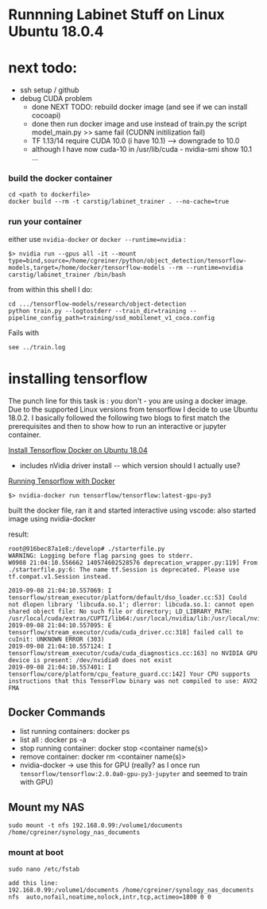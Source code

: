 # Runnning Labinet Stuff on Linux Ubuntu 18.0.4


# next todo:

- ssh setup / github
- debug CUDA problem
  - done NEXT TODO: rebuild docker image (and see if we can install cocoapi)
  - done then run docker image and use instead of train.py the script model_main.py >> same fail (CUDNN initilization fail)
  - TF 1.13/14 require CUDA 10.0 (i have 10.1) --> downgrade to 10.0
  - although I have now cuda-10 in /usr/lib/cuda - nvidia-smi show 10.1 ... 
  

### build the docker container
```
cd <path to dockerfile>
docker build --rm -t carstig/labinet_trainer . --no-cache=true
```
### run your container
either use `nvidia-docker` or `docker --runtime=nvidia` :

```
$> nvidia run --gpus all -it --mount type=bind,source=/home/cgreiner/python/object_detection/tensorflow-models,target=/home/docker/tensorflow-models --rm --runtime=nvidia carstig/labinet_trainer /bin/bash
``` 

from within this shell I do:
```
cd .../tensorflow-models/research/object-detection
python train.py --logtostderr --train_dir=training --pipeline_config_path=training/ssd_mobilenet_v1_coco.config
```

Fails with 
```
see ../train.log
```



# installing tensorflow

The punch line for this task is : you don't - you are using a docker image. Due to the supported Linux versions from tensorflow I decide to 
use Ubuntu 18.0.2. I basically followed the following two blogs to first match the prerequisites and then to show how to run an interactive or jupyter container.

[Install Tensorflow Docker on Ubuntu 18.04](https://medium.com/@madmenhitbooker/install-tensorflow-docker-on-ubuntu-18-04-with-gpu-support-ed58046a2a56)

- includes nVidia driver install -- which version should I actually use?



[Running Tensorflow with Docker](https://winsmarts.com/easiest-way-to-setup-a-tensorflow-python3-environment-with-docker-5fc3ec0f6df1)

`$> nvidia-docker run tensorflow/tensorflow:latest-gpu-py3` 

built the docker file, ran it and started interactive using vscode:
also started image using nvidia-docker


result:

```
root@916bec87a1e8:/develop# ./starterfile.py 
WARNING: Logging before flag parsing goes to stderr.
W0908 21:04:10.556662 140574602528576 deprecation_wrapper.py:119] From ./starterfile.py:6: The name tf.Session is deprecated. Please use tf.compat.v1.Session instead.

2019-09-08 21:04:10.557069: I tensorflow/stream_executor/platform/default/dso_loader.cc:53] Could not dlopen library 'libcuda.so.1'; dlerror: libcuda.so.1: cannot open shared object file: No such file or directory; LD_LIBRARY_PATH: /usr/local/cuda/extras/CUPTI/lib64:/usr/local/nvidia/lib:/usr/local/nvidia/lib64
2019-09-08 21:04:10.557095: E tensorflow/stream_executor/cuda/cuda_driver.cc:318] failed call to cuInit: UNKNOWN ERROR (303)
2019-09-08 21:04:10.557124: I tensorflow/stream_executor/cuda/cuda_diagnostics.cc:163] no NVIDIA GPU device is present: /dev/nvidia0 does not exist
2019-09-08 21:04:10.557401: I tensorflow/core/platform/cpu_feature_guard.cc:142] Your CPU supports instructions that this TensorFlow binary was not compiled to use: AVX2 FMA
```

## Docker Commands
- list running containers: docker ps 
- list all : docker ps -a
- stop running container: docker stop <container name(s)>
- remove container: docker rm <container name(s)>
- nvidia-docker -> use this for GPU (really? as I once run ` tensorflow/tensorflow:2.0.0a0-gpu-py3-jupyter` and seemed to train with GPU)

## Mount my NAS
```
sudo mount -t nfs 192.168.0.99:/volume1/documents /home/cgreiner/synology_nas_documents
```
### mount at boot
```
sudo nano /etc/fstab

add this line:
192.168.0.99:/volume1/documents /home/cgreiner/synology_nas_documents nfs  auto,nofail,noatime,nolock,intr,tcp,actimeo=1800 0 0

```







